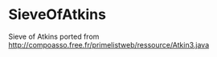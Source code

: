 SieveOfAtkins
=============

Sieve of Atkins ported from http://compoasso.free.fr/primelistweb/ressource/Atkin3.java

